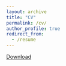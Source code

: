 ```yaml
---
layout: archive
title: "CV"
permalink: /cv/
author_profile: true
redirect_from:
  - /resume
---
```


[Download](https://ranakroychowdhury.github.io/files/RanakRoyChowdhury_Resume2023.pdf)
